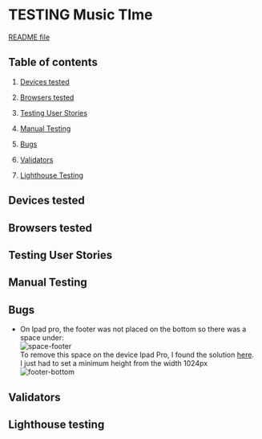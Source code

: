 # TESTING Music TIme

[README file](https://github.com/yuyu78/music-time/blob/main/README.md)   

## Table of contents
1. [Devices tested](#device-tested)   

2. [Browsers tested](#browsers-tested)   

3. [Testing User Stories](#testing-user-stories)  

4. [Manual Testing](#manual-testing)  

5. [Bugs](#bugs)  

6. [Validators](#validators)

7. [Lighthouse Testing](#lighthouse-testing)

## Devices tested <a name="device-tested"></a>

## Browsers tested <a name="browsers-tested"></a>

## Testing User Stories <a name="testing-user-stories"></a>

## Manual Testing <a name="manual-testing"></a>

## Bugs <a name="bugs"></a>

* On Ipad pro, the footer was not placed on the bottom so there was a space under:   
![space-footer](https://user-images.githubusercontent.com/76018052/143784078-941acc8c-0c95-46b3-bcb2-4332a492677b.PNG)    
To remove this space on the device Ipad Pro, I found the solution [here](https://bbpress.org/forums/topic/footer-on-ipad-has-whitespace-below-how-do-i-remove/).  
I just had to set a minimum height from the width 1024px   
![footer-bottom](https://user-images.githubusercontent.com/76018052/143783827-380117f2-60aa-4094-b63e-222271bddb7d.PNG)

## Validators <a name="validators"></a>

## Lighthouse testing <a name="lighthouse-testing"></a>  
